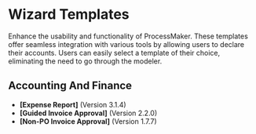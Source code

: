 # Wizard Templates
Enhance the usability and functionality of ProcessMaker. These templates offer seamless integration with various tools by allowing users to declare their accounts. Users can easily select a template of their choice, eliminating the need to go through the modeler.
## Accounting And Finance
- **[Expense Report]** (Version 3.1.4)
- **[Guided Invoice Approval]** (Version 2.2.0)
- **[Non-PO Invoice Approval]** (Version 1.7.7)
